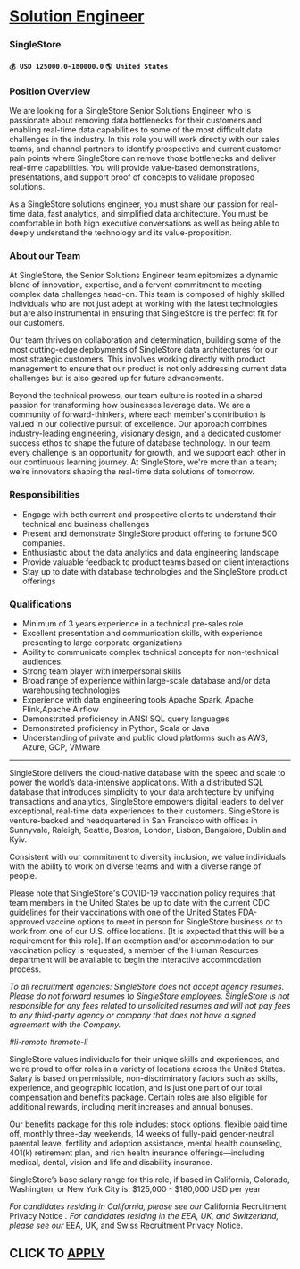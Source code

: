 # [Solution Engineer](https://www.remotewlb.com/apply/solution-engineer-89598)  
### SingleStore  
#### `💰 USD 125000.0~180000.0` `🌎 United States`  

### **Position Overview**

We are looking for a SingleStore Senior Solutions Engineer who is passionate about removing data bottlenecks for their customers and enabling real-time data capabilities to some of the most difficult data challenges in the industry. In this role you will work directly with our sales teams, and channel partners to identify prospective and current customer pain points where SingleStore can remove those bottlenecks and deliver real-time capabilities. You will provide value-based demonstrations, presentations, and support proof of concepts to validate proposed solutions.

As a SingleStore solutions engineer, you must share our passion for real-time data, fast analytics, and simplified data architecture. You must be comfortable in both high executive conversations as well as being able to deeply understand the technology and its value-proposition.

###  **About our Team**

At SingleStore, the Senior Solutions Engineer team epitomizes a dynamic blend of innovation, expertise, and a fervent commitment to meeting complex data challenges head-on. This team is composed of highly skilled individuals who are not just adept at working with the latest technologies but are also instrumental in ensuring that SingleStore is the perfect fit for our customers.

Our team thrives on collaboration and determination, building some of the most cutting-edge deployments of SingleStore data architectures for our most strategic customers. This involves working directly with product management to ensure that our product is not only addressing current data challenges but is also geared up for future advancements.

Beyond the technical prowess, our team culture is rooted in a shared passion for transforming how businesses leverage data. We are a community of forward-thinkers, where each member's contribution is valued in our collective pursuit of excellence. Our approach combines industry-leading engineering, visionary design, and a dedicated customer success ethos to shape the future of database technology. In our team, every challenge is an opportunity for growth, and we support each other in our continuous learning journey. At SingleStore, we're more than a team; we're innovators shaping the real-time data solutions of tomorrow.

###  **Responsibilities**

  * Engage with both current and prospective clients to understand their technical and business challenges
  * Present and demonstrate SingleStore product offering to fortune 500 companies.
  * Enthusiastic about the data analytics and data engineering landscape
  * Provide valuable feedback to product teams based on client interactions
  * Stay up to date with database technologies and the SingleStore product offerings

###  **Qualifications**

  * Minimum of 3 years experience in a technical pre-sales role
  * Excellent presentation and communication skills, with experience presenting to large corporate organizations
  * Ability to communicate complex technical concepts for non-technical audiences.
  * Strong team player with interpersonal skills
  * Broad range of experience within large-scale database and/or data warehousing technologies
  * Experience with data engineering tools Apache Spark, Apache Flink,Apache Airflow
  * Demonstrated proficiency in ANSI SQL query languages
  * Demonstrated proficiency in Python, Scala or Java
  * Understanding of private and public cloud platforms such as AWS, Azure, GCP, VMware

* * *

SingleStore delivers the cloud-native database with the speed and scale to power the world’s data-intensive applications. With a distributed SQL database that introduces simplicity to your data architecture by unifying transactions and analytics, SingleStore empowers digital leaders to deliver exceptional, real-time data experiences to their customers. SingleStore is venture-backed and headquartered in San Francisco with offices in Sunnyvale, Raleigh, Seattle, Boston, London, Lisbon, Bangalore, Dublin and Kyiv.

Consistent with our commitment to diversity inclusion, we value individuals with the ability to work on diverse teams and with a diverse range of people.

Please note that SingleStore's COVID-19 vaccination policy requires that team members in the United States be up to date with the current CDC guidelines for their vaccinations with one of the United States FDA-approved vaccine options to meet in person for SingleStore business or to work from one of our U.S. office locations. [It is expected that this will be a requirement for this role]. If an exemption and/or accommodation to our vaccination policy is requested, a member of the Human Resources department will be available to begin the interactive accommodation process.

 _To all recruitment agencies: SingleStore does not accept agency resumes. Please do not forward resumes to SingleStore employees. SingleStore is not responsible for any fees related to unsolicited resumes and will not pay fees to any third-party agency or company that does not have a signed agreement with the Company._

 _#li-remote #remote-li_

SingleStore values individuals for their unique skills and experiences, and we’re proud to offer roles in a variety of locations across the United States. Salary is based on permissible, non-discriminatory factors such as skills, experience, and geographic location, and is just one part of our total compensation and benefits package. Certain roles are also eligible for additional rewards, including merit increases and annual bonuses.

Our benefits package for this role includes: stock options, flexible paid time off, monthly three-day weekends, 14 weeks of fully-paid gender-neutral parental leave, fertility and adoption assistance, mental health counseling, 401(k) retirement plan, and rich health insurance offerings—including medical, dental, vision and life and disability insurance.

SingleStore’s base salary range for this role, if based in California, Colorado, Washington, or New York City is: $125,000 - $180,000 USD per year

 _For candidates residing in California, please see our_ California Recruitment Privacy Notice _. For candidates residing in the EEA, UK, and Switzerland, please see our_ EEA, UK, and Swiss Recruitment Privacy Notice.

  
## CLICK TO [APPLY](https://www.remotewlb.com/apply/solution-engineer-89598)

